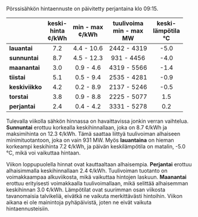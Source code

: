 Pörssisähkön hintaennuste on päivitetty perjantaina klo 09:15.

|               | keski-<br>hinta<br>¢/kWh | min - max<br>¢/kWh | tuulivoima<br>min - max<br>MW | keski-<br>lämpötila<br>°C |
|:-------------|:----------------:|:----------------:|:-------------:|:-------------:|
| **lauantai**  |        7.2       |      4.4 - 10.6  |   2442 - 4319  |      -5.0     |
| **sunnuntai** |        8.7       |      4.5 - 12.3  |    931 - 4456  |      -4.0     |
| **maanantai** |        3.0       |      0.9 - 4.6   |   4319 - 5566  |      -1.4     |
| **tiistai**   |        5.1       |      0.5 - 9.4   |   2535 - 4281  |      -0.9     |
| **keskiviikko** |      4.2       |      0.2 - 8.9   |   2137 - 5246  |      -0.5     |
| **torstai**   |        3.8       |      0.9 - 8.8   |   2225 - 5077  |      1.5      |
| **perjantai** |        2.4       |      0.4 - 4.2   |   3331 - 5278  |      0.2      |

Tulevalla viikolla sähkön hinnassa on havaittavissa jonkin verran vaihtelua. **Sunnuntai** erottuu korkealla keskihinnallaan, joka on 8.7 ¢/kWh ja maksimihinta on 12.3 ¢/kWh. Tämä saattaa liittyä tuulivoiman alhaiseen minimituotantoon, joka on vain 931 MW. Myös **lauantaina** on hieman korkeampi keskihinta 7.2 ¢/kWh, ja päivän keskilämpötila on matalin, -5.0 °C, mikä voi vaikuttaa hintaan.

Viikon loppupuolella hinnat ovat kauttaaltaan alhaisempia. **Perjantai** erottuu alhaisimmalla keskihinnallaan 2.4 ¢/kWh. Tuulivoiman tuotanto on voimakkaampaa alkuviikosta, mikä vaikuttaa hintojen laskuun. **Maanantai** erottuu erityisesti voimakkaalla tuulivoimallaan, mikä selittää alhaisemman keskihinnan 3.0 ¢/kWh. Lämpötilat ovat suurimman osan viikosta tavanomaisia talvikeliä, eivätkä ne vaikuta merkittävästi hintoihin. Viikon aikana ei ole mainintoja pyhäpäivistä, joten ne eivät vaikuta hintaennusteisiin.